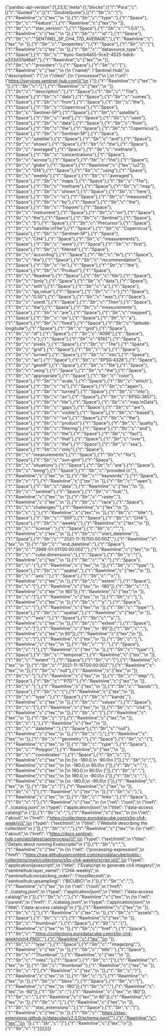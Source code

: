 {"pandoc-api-version":[1,23,1],"meta":{},"blocks":[{"t":"Para","c":[{"t":"Quoted","c":[{"t":"DoubleQuote"},[{"t":"Str","c":"{"},{"t":"RawInline","c":["tex","\\n  "]},{"t":"Str","c":"\"type\":"},{"t":"Space"},{"t":"Str","c":"\"Feature\","},{"t":"RawInline","c":["tex","\\n  "]},{"t":"Str","c":"\"stac_version\":"},{"t":"Space"},{"t":"Str","c":"\"1.0.0\","},{"t":"RawInline","c":["tex","\\n  "]},{"t":"Str","c":"\"id\":"},{"t":"Space"},{"t":"Str","c":"\"SENTINEL_5P_CH4_T7D_AVERAGE\","},{"t":"RawInline","c":["tex","\\n  "]},{"t":"Str","c":"\"properties\":"},{"t":"Space"},{"t":"Str","c":"{"},{"t":"RawInline","c":["tex","\\n    "]},{"t":"Str","c":"\"datasource_type\":"},{"t":"Space"},{"t":"Str","c":"\"byoc-0ecb4a55-5ce2-4525-bdcb-a333d37d46ef\","},{"t":"RawInline","c":["tex","\\n    "]},{"t":"Str","c":"\"providers\":"},{"t":"Space"},{"t":"Str","c":"["},{"t":"RawInline","c":["tex","\\n      {\\n        \\\"name\\\": \\\"Sentinel Hub\\\",\\n        \\\"description\\\": \\\"\\\",\\n        \\\"roles\\\": [\\n          \\\"processor\\\"\\n        ],\\n        \\\"url\\\": \\\"https://services.sentinel-hub.com\\\"\\n      }"]},{"t":"RawInline","c":["tex","\\n    "]},{"t":"Str","c":"],"},{"t":"RawInline","c":["tex","\\n    "]},{"t":"Str","c":"\"description\":"},{"t":"Space"},{"t":"Str","c":"\"The"},{"t":"Space"},{"t":"Str","c":"data"},{"t":"Space"},{"t":"Str","c":"comes"},{"t":"Space"},{"t":"Str","c":"from"},{"t":"Space"},{"t":"Str","c":"the"},{"t":"Space"},{"t":"Str","c":"Copernicus"},{"t":"Space"},{"t":"Str","c":"Sentinel-5P"},{"t":"Space"},{"t":"Str","c":"satellite"},{"t":"Space"},{"t":"Str","c":"and"},{"t":"Space"},{"t":"Str","c":"uses"},{"t":"Space"},{"t":"Str","c":"data"},{"t":"Space"},{"t":"Str","c":"from"},{"t":"Space"},{"t":"Str","c":"the"},{"t":"Space"},{"t":"Str","c":"Copernicus"},{"t":"Space"},{"t":"Str","c":"Sentinel-5P"},{"t":"Space"},{"t":"Str","c":"satellite"},{"t":"Space"},{"t":"Str","c":"and"},{"t":"Space"},{"t":"Str","c":"shows"},{"t":"Space"},{"t":"Str","c":"the"},{"t":"Space"},{"t":"Str","c":"averaged"},{"t":"Space"},{"t":"Str","c":"methane"},{"t":"Space"},{"t":"Str","c":"concentrations"},{"t":"Space"},{"t":"Str","c":"across"},{"t":"Space"},{"t":"Str","c":"the"},{"t":"Space"},{"t":"Str","c":"globe"},{"t":"Space"},{"t":"RawInline","c":["tex","\\u2"]},{"t":"Str","c":"014"},{"t":"Space"},{"t":"Str","c":"using"},{"t":"Space"},{"t":"Str","c":"weekly"},{"t":"Space"},{"t":"Str","c":"averaged"},{"t":"Space"},{"t":"Str","c":"maps."},{"t":"Space"},{"t":"Str","c":"The"},{"t":"Space"},{"t":"Str","c":"methane"},{"t":"Space"},{"t":"Str","c":"map"},{"t":"Space"},{"t":"Str","c":"shown"},{"t":"Space"},{"t":"Str","c":"here"},{"t":"Space"},{"t":"Str","c":"is"},{"t":"Space"},{"t":"Str","c":"measured"},{"t":"Space"},{"t":"Str","c":"by"},{"t":"Space"},{"t":"Str","c":"the"},{"t":"Space"},{"t":"Str","c":"Tropomi"},{"t":"Space"},{"t":"Str","c":"instrument"},{"t":"Space"},{"t":"Str","c":"on"},{"t":"Space"},{"t":"Str","c":"the"},{"t":"Space"},{"t":"Str","c":"Sentinel"},{"t":"Space"},{"t":"Str","c":"5"},{"t":"Space"},{"t":"Str","c":"Precursor"},{"t":"Space"},{"t":"Str","c":"satellite.\\nThe"},{"t":"Space"},{"t":"Str","c":"Copernicus"},{"t":"Space"},{"t":"Str","c":"Sentinel-5P"},{"t":"Space"},{"t":"Str","c":"CH4"},{"t":"Space"},{"t":"Str","c":"measurements"},{"t":"Space"},{"t":"Str","c":"were"},{"t":"Space"},{"t":"Str","c":"first"},{"t":"Space"},{"t":"Str","c":"filtered"},{"t":"Space"},{"t":"Str","c":"according"},{"t":"Space"},{"t":"Str","c":"to"},{"t":"Space"},{"t":"Str","c":"the"},{"t":"Space"},{"t":"Str","c":"recommendation"},{"t":"Space"},{"t":"Str","c":"in"},{"t":"Space"},{"t":"Str","c":"the"},{"t":"Space"},{"t":"Str","c":"Product"},{"t":"Space"},{"t":"Str","c":"Readme"},{"t":"Space"},{"t":"Str","c":"file"},{"t":"Space"},{"t":"Str","c":"(only"},{"t":"Space"},{"t":"Str","c":"data"},{"t":"Space"},{"t":"Str","c":"with"},{"t":"Space"},{"t":"Str","c":"a"},{"t":"Space"},{"t":"Str","c":"qa_value"},{"t":"Space"},{"t":"Str","c":">"},{"t":"Space"},{"t":"Str","c":"0.50"},{"t":"Space"},{"t":"Str","c":"was"},{"t":"Space"},{"t":"Str","c":"used)."},{"t":"Space"},{"t":"Str","c":"Then"},{"t":"Space"},{"t":"Str","c":"the"},{"t":"Space"},{"t":"Str","c":"measurements"},{"t":"Space"},{"t":"Str","c":"are"},{"t":"Space"},{"t":"Str","c":"mapped"},{"t":"Space"},{"t":"Str","c":"on"},{"t":"Space"},{"t":"Str","c":"a"},{"t":"Space"},{"t":"Str","c":"fixed"},{"t":"Space"},{"t":"Str","c":"latitude-longitude"},{"t":"Space"},{"t":"Str","c":"grid"},{"t":"Space"},{"t":"Str","c":"of"},{"t":"Space"},{"t":"Str","c":"4096"},{"t":"Space"},{"t":"Str","c":"x"},{"t":"Space"},{"t":"Str","c":"8192"},{"t":"Space"},{"t":"Str","c":"pixels."},{"t":"Space"},{"t":"Str","c":"The"},{"t":"Space"},{"t":"Str","c":"grid"},{"t":"Space"},{"t":"Str","c":"is"},{"t":"Space"},{"t":"Str","c":"turned"},{"t":"Space"},{"t":"Str","c":"into"},{"t":"Space"},{"t":"Str","c":"an"},{"t":"Space"},{"t":"Str","c":"EPSG:4326"},{"t":"Space"},{"t":"Str","c":"geotiff"},{"t":"Space"},{"t":"Str","c":"file"},{"t":"Space"},{"t":"Str","c":"using"},{"t":"Space"},{"t":"Str","c":"the"},{"t":"Space"},{"t":"Str","c":"appropriate"},{"t":"Space"},{"t":"Str","c":"color"},{"t":"Space"},{"t":"Str","c":"scale,"},{"t":"Space"},{"t":"Str","c":"which"},{"t":"Space"},{"t":"Str","c":"is"},{"t":"Space"},{"t":"Str","c":"again"},{"t":"Space"},{"t":"Str","c":"turned"},{"t":"Space"},{"t":"Str","c":"into"},{"t":"Space"},{"t":"Str","c":"an"},{"t":"Space"},{"t":"Str","c":"EPSG:3857"},{"t":"Space"},{"t":"Str","c":"tile"},{"t":"Space"},{"t":"Str","c":"map.\\nData"},{"t":"Space"},{"t":"Str","c":"gaps"},{"t":"Space"},{"t":"Str","c":"are"},{"t":"Space"},{"t":"Str","c":"visible"},{"t":"Space"},{"t":"Str","c":"based"},{"t":"Space"},{"t":"Str","c":"on"},{"t":"Space"},{"t":"Str","c":"the"},{"t":"Space"},{"t":"Str","c":"product"},{"t":"Space"},{"t":"Str","c":"quality"},{"t":"Space"},{"t":"Str","c":"filtering"},{"t":"Space"},{"t":"Str","c":"and"},{"t":"Space"},{"t":"Str","c":"the"},{"t":"Space"},{"t":"Str","c":"fact"},{"t":"Space"},{"t":"Str","c":"that"},{"t":"Space"},{"t":"Str","c":"over"},{"t":"Space"},{"t":"Str","c":"the"},{"t":"Space"},{"t":"Str","c":"sea"},{"t":"Space"},{"t":"Str","c":"only"},{"t":"Space"},{"t":"Str","c":"measurements"},{"t":"Space"},{"t":"Str","c":"for"},{"t":"Space"},{"t":"Str","c":"sun-glint"},{"t":"Space"},{"t":"Str","c":"situations"},{"t":"Space"},{"t":"Str","c":"are"},{"t":"Space"},{"t":"Str","c":"being"},{"t":"Space"},{"t":"Str","c":"provided.\\n\","},{"t":"RawInline","c":["tex","\\n    "]},{"t":"Str","c":"\"keywords\":"},{"t":"Space"},{"t":"Str","c":"["},{"t":"RawInline","c":["tex","\\n      "]},{"t":"Str","c":"\"open"},{"t":"Space"},{"t":"Str","c":"data\","},{"t":"RawInline","c":["tex","\\n      "]},{"t":"Str","c":"\"sentinel"},{"t":"Space"},{"t":"Str","c":"hub\","},{"t":"RawInline","c":["tex","\\n      "]},{"t":"Str","c":"\"raster\","},{"t":"RawInline","c":["tex","\\n      "]},{"t":"Str","c":"\"race"},{"t":"Space"},{"t":"Str","c":"challenges\""},{"t":"RawInline","c":["tex","\\n    "]},{"t":"Str","c":"],"},{"t":"RawInline","c":["tex","\\n    "]},{"t":"Str","c":"\"title\":"},{"t":"Space"},{"t":"Str","c":"\"S5P"},{"t":"Space"},{"t":"Str","c":"CH4"},{"t":"Space"},{"t":"Str","c":"weekly\","},{"t":"RawInline","c":["tex","\\n    "]},{"t":"Str","c":"\"license\":"},{"t":"Space"},{"t":"Str","c":"\"\","},{"t":"RawInline","c":["tex","\\n    "]},{"t":"Str","c":"\"start_datetime\":"},{"t":"Space"},{"t":"Str","c":"\"2021-11-15T00:00:00Z\","},{"t":"RawInline","c":["tex","\\n    "]},{"t":"Str","c":"\"end_datetime\":"},{"t":"Space"},{"t":"Str","c":"\"2999-01-01T00:00:00Z\","},{"t":"RawInline","c":["tex","\\n    "]},{"t":"Str","c":"\"cube:dimensions\":"},{"t":"Space"},{"t":"Str","c":"{"},{"t":"RawInline","c":["tex","\\n      "]},{"t":"Str","c":"\"x\":"},{"t":"Space"},{"t":"Str","c":"{"},{"t":"RawInline","c":["tex","\\n        "]},{"t":"Str","c":"\"type\":"},{"t":"Space"},{"t":"Str","c":"\"spatial\","},{"t":"RawInline","c":["tex","\\n        "]},{"t":"Str","c":"\"axis\":"},{"t":"Space"},{"t":"Str","c":"\"x\","},{"t":"RawInline","c":["tex","\\n        "]},{"t":"Str","c":"\"extent\":"},{"t":"Space"},{"t":"Str","c":"["},{"t":"RawInline","c":["tex","\\n          -180"]},{"t":"Str","c":","},{"t":"RawInline","c":["tex","\\n          180"]},{"t":"RawInline","c":["tex","\\n        "]},{"t":"Str","c":"]"},{"t":"RawInline","c":["tex","\\n      "]},{"t":"Str","c":"},"},{"t":"RawInline","c":["tex","\\n      "]},{"t":"Str","c":"\"y\":"},{"t":"Space"},{"t":"Str","c":"{"},{"t":"RawInline","c":["tex","\\n        "]},{"t":"Str","c":"\"type\":"},{"t":"Space"},{"t":"Str","c":"\"spatial\","},{"t":"RawInline","c":["tex","\\n        "]},{"t":"Str","c":"\"axis\":"},{"t":"Space"},{"t":"Str","c":"\"y\","},{"t":"RawInline","c":["tex","\\n        "]},{"t":"Str","c":"\"extent\":"},{"t":"Space"},{"t":"Str","c":"["},{"t":"RawInline","c":["tex","\\n          -90"]},{"t":"Str","c":","},{"t":"RawInline","c":["tex","\\n          90"]},{"t":"RawInline","c":["tex","\\n        "]},{"t":"Str","c":"]"},{"t":"RawInline","c":["tex","\\n      "]},{"t":"Str","c":"},"},{"t":"RawInline","c":["tex","\\n      "]},{"t":"Str","c":"\"t\":"},{"t":"Space"},{"t":"Str","c":"{"},{"t":"RawInline","c":["tex","\\n        "]},{"t":"Str","c":"\"type\":"},{"t":"Space"},{"t":"Str","c":"\"temporal\","},{"t":"RawInline","c":["tex","\\n        "]},{"t":"Str","c":"\"extent\":"},{"t":"Space"},{"t":"Str","c":"["},{"t":"RawInline","c":["tex","\\n          "]},{"t":"Str","c":"\"2021-11-15T00:00:00Z\","},{"t":"RawInline","c":["tex","\\n          "]},{"t":"Str","c":"null"},{"t":"RawInline","c":["tex","\\n        "]},{"t":"Str","c":"],"},{"t":"RawInline","c":["tex","\\n        "]},{"t":"Str","c":"\"step\":"},{"t":"Space"},{"t":"Str","c":"\"P7D\""},{"t":"RawInline","c":["tex","\\n      "]},{"t":"Str","c":"},"},{"t":"RawInline","c":["tex","\\n      "]},{"t":"Str","c":"\"bands\":"},{"t":"Space"},{"t":"Str","c":"{"},{"t":"RawInline","c":["tex","\\n        "]},{"t":"Str","c":"\"type\":"},{"t":"Space"},{"t":"Str","c":"\"bands\","},{"t":"RawInline","c":["tex","\\n        "]},{"t":"Str","c":"\"values\":"},{"t":"Space"},{"t":"Str","c":"["},{"t":"RawInline","c":["tex","\\n          "]},{"t":"Str","c":"\"ch4\""},{"t":"RawInline","c":["tex","\\n        "]},{"t":"Str","c":"]"},{"t":"RawInline","c":["tex","\\n      "]},{"t":"Str","c":"}"},{"t":"RawInline","c":["tex","\\n    "]},{"t":"Str","c":"},"},{"t":"RawInline","c":["tex","\\n    "]},{"t":"Str","c":"\"datetime\":"},{"t":"Space"},{"t":"Str","c":"null"},{"t":"RawInline","c":["tex","\\n  "]},{"t":"Str","c":"},"},{"t":"RawInline","c":["tex","\\n  "]},{"t":"Str","c":"\"geometry\":"},{"t":"Space"},{"t":"Str","c":"{"},{"t":"RawInline","c":["tex","\\n    "]},{"t":"Str","c":"\"type\":"},{"t":"Space"},{"t":"Str","c":"\"Polygon\","},{"t":"RawInline","c":["tex","\\n    "]},{"t":"Str","c":"\"coordinates\":"},{"t":"Space"},{"t":"Str","c":"["},{"t":"RawInline","c":["tex","\\n      [\\n        [\\n          -180.0,\\n          -90.0\\n        ]"]},{"t":"Str","c":","},{"t":"RawInline","c":["tex","\\n        [\\n          -180.0,\\n          90.0\\n        ]"]},{"t":"Str","c":","},{"t":"RawInline","c":["tex","\\n        [\\n          180.0,\\n          90.0\\n        ]"]},{"t":"Str","c":","},{"t":"RawInline","c":["tex","\\n        [\\n          180.0,\\n          -90.0\\n        ]"]},{"t":"Str","c":","},{"t":"RawInline","c":["tex","\\n        [\\n          -180.0,\\n          -90.0\\n        ]"]},{"t":"RawInline","c":["tex","\\n      "]},{"t":"Str","c":"]"},{"t":"RawInline","c":["tex","\\n    "]},{"t":"Str","c":"]"},{"t":"RawInline","c":["tex","\\n  "]},{"t":"Str","c":"},"},{"t":"RawInline","c":["tex","\\n  "]},{"t":"Str","c":"\"links\":"},{"t":"Space"},{"t":"Str","c":"["},{"t":"RawInline","c":["tex","\\n    {\\n      \\\"rel\\\": \\\"root\\\",\\n      \\\"href\\\": \\\"../catalog.json\\\",\\n      \\\"type\\\": \\\"application/json\\\",\\n      \\\"title\\\": \\\"data-access catalog\\\"\\n    }"]},{"t":"Str","c":","},{"t":"RawInline","c":["tex","\\n    {\\n      \\\"rel\\\": \\\"about\\\",\\n      \\\"href\\\": \\\"https://collections.eurodatacube.com/s5p-ch4-weekly\\\",\\n      \\\"type\\\": \\\"text/html\\\",\\n      \\\"title\\\": \\\"Website describing the collection\\\"\\n    }"]},{"t":"Str","c":","},{"t":"RawInline","c":["tex","\\n    {\\n      \\\"rel\\\": \\\"about\\\",\\n      \\\"href\\\": \\\"https://docs.sentinel-hub.com/api/latest/api/process/\\\",\\n      \\\"type\\\": \\\"text/html\\\",\\n      \\\"title\\\": \\\"Details about running Evalscripts\\\"\\n    }"]},{"t":"Str","c":","},{"t":"RawInline","c":["tex","\\n    {\\n      \\\"rel\\\": \\\"processing-expression\\\",\\n      \\\"href\\\": \\\"https://raw.githubusercontent.com/eurodatacube/public-collections/main/collections/s5p-ch4-weekly/script.js\\\",\\n      \\\"type\\\": \\\"application/javascript\\\",\\n      \\\"title\\\": \\\"Evalscript to generate ch4 imagery\\\",\\n      \\\"sentinelhub:layer_name\\\": \\\"CH4-weekly\\\",\\n      \\\"sentinelhub:mosaicking_order\\\": \\\"mostRecent\\\",\\n      \\\"sentinelhub:upsampling\\\": \\\"BICUBIC\\\"\\n    }"]},{"t":"Str","c":","},{"t":"RawInline","c":["tex","\\n    {\\n      \\\"rel\\\": \\\"root\\\",\\n      \\\"href\\\": \\\"../catalog.json\\\",\\n      \\\"type\\\": \\\"application/json\\\",\\n      \\\"title\\\": \\\"data-access catalog\\\"\\n    }"]},{"t":"Str","c":","},{"t":"RawInline","c":["tex","\\n    {\\n      \\\"rel\\\": \\\"parent\\\",\\n      \\\"href\\\": \\\"../catalog.json\\\",\\n      \\\"type\\\": \\\"application/json\\\",\\n      \\\"title\\\": \\\"data-access catalog\\\"\\n    }"]},{"t":"RawInline","c":["tex","\\n  "]},{"t":"Str","c":"],"},{"t":"RawInline","c":["tex","\\n  "]},{"t":"Str","c":"\"assets\":"},{"t":"Space"},{"t":"Str","c":"{"},{"t":"RawInline","c":["tex","\\n    "]},{"t":"Str","c":"\"thumbnail\":"},{"t":"Space"},{"t":"Str","c":"{"},{"t":"RawInline","c":["tex","\\n      "]},{"t":"Str","c":"\"href\":"},{"t":"Space"},{"t":"Str","c":"\"https://collections.eurodatacube.com/s5p-ch4-weekly/ch4.PNG\","},{"t":"RawInline","c":["tex","\\n      "]},{"t":"Str","c":"\"type\":"},{"t":"Space"},{"t":"Str","c":"\"image/png\","},{"t":"RawInline","c":["tex","\\n      "]},{"t":"Str","c":"\"title\":"},{"t":"Space"},{"t":"Str","c":"\"Thumbnail\","},{"t":"RawInline","c":["tex","\\n      "]},{"t":"Str","c":"\"roles\":"},{"t":"Space"},{"t":"Str","c":"["},{"t":"RawInline","c":["tex","\\n        "]},{"t":"Str","c":"\"thumbnail\""},{"t":"RawInline","c":["tex","\\n      "]},{"t":"Str","c":"]"},{"t":"RawInline","c":["tex","\\n    "]},{"t":"Str","c":"}"},{"t":"RawInline","c":["tex","\\n  "]},{"t":"Str","c":"},"},{"t":"RawInline","c":["tex","\\n  "]},{"t":"Str","c":"\"bbox\":"},{"t":"Space"},{"t":"Str","c":"["},{"t":"RawInline","c":["tex","\\n    -180"]},{"t":"Str","c":","},{"t":"RawInline","c":["tex","\\n    -90"]},{"t":"Str","c":","},{"t":"RawInline","c":["tex","\\n    180"]},{"t":"Str","c":","},{"t":"RawInline","c":["tex","\\n    90"]},{"t":"RawInline","c":["tex","\\n  "]},{"t":"Str","c":"],"},{"t":"RawInline","c":["tex","\\n  "]},{"t":"Str","c":"\"stac_extensions\":"},{"t":"Space"},{"t":"Str","c":"["},{"t":"RawInline","c":["tex","\\n    "]},{"t":"Str","c":"\"https://stac-extensions.github.io/datacube/v2.0.0/schema.json\""},{"t":"RawInline","c":["tex","\\n  "]},{"t":"Str","c":"]"},{"t":"RawInline","c":["tex","\\n"]},{"t":"Str","c":"}"}]]}]}]}
